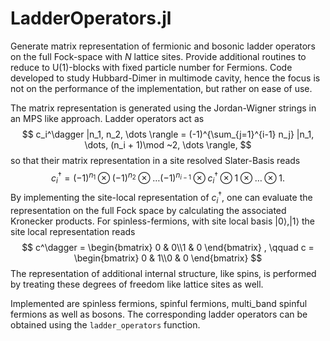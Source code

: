 # LadderOperators.jl

Generate matrix representation of fermionic and bosonic ladder operators on the full Fock-space with $N$ lattice sites. Provide additional routines to reduce to U(1)-blocks with fixed particle number for Fermions. Code developed to study Hubbard-Dimer in multimode cavity, hence the focus is not on the performance of the implementation, but rather on ease of use.

The matrix representation is generated using the Jordan-Wigner strings in an MPS like approach. Ladder operators act as
$$
c_i^\dagger |n_1, n_2, \dots \rangle = (-1)^{\sum_{j=1}^{i-1} n_j} |n_1, \dots, (n_i + 1)\mod ~2, \dots \rangle,
$$
so that their matrix representation in a site resolved Slater-Basis reads
$$
c_i^\dagger = (-1)^{n_1} \otimes (-1)^{n_2} \otimes \dots (-1)^{n_{i-1}} \otimes c_i^\dagger \otimes 1 \otimes \dots \otimes 1.
$$
By implementing the site-local representation of $c_i^\dagger$, one can evaluate the representation on the full Fock space by calculating the associated Kronecker products. For spinless-fermions, with site local basis $|0\rangle, |1\rangle$ the site local representation reads
$$
c^\dagger = 
\begin{bmatrix}
0 & 0\\1 & 0
\end{bmatrix}
,
\qquad
c = 
\begin{bmatrix}
0 & 1\\0 & 0
\end{bmatrix}
$$
The representation of additional internal structure, like spins, is performed by treating these degrees of freedom like lattice sites as well.

Implemented are spinless fermions, spinful fermions, multi_band spinful fermions as well as bosons. The corresponding ladder operators can be obtained using the `ladder_operators` function.